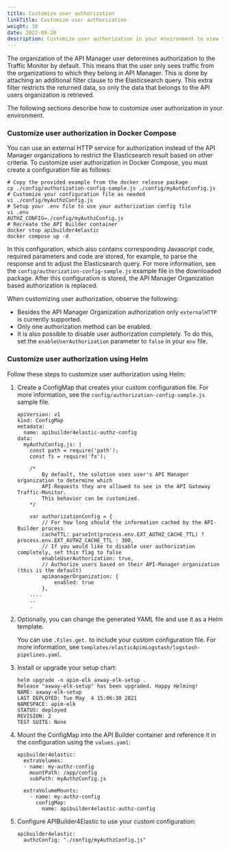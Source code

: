 ```yaml
---
title: Customize user authorization
linkTitle: Customize user authorization
weight: 30
date: 2022-09-28
description: Customize user authorization in your environment to view traffic in API Gateway Manager.
---
```


The organization of the API Manager user determines authorization to the Traffic Monitor by default. This means that the user only sees traffic from the organizations to which they belong in API Manager. This is done by attaching an additional filter clause to the Elasticsearch query. This extra filter restricts the returned data, so only the data that belongs to the API users organization is retrieved.

The following sections describe how to customize user authorization in your environment.

### Customize user authorization in Docker Compose

You can use an external HTTP service for authorization instead of the API Manager organizations to restrict the Elasticsearch result based on other criteria. To customize user authorization in Docker Compose, you must create a configuration file as follows:

```
# Copy the provided example from the docker release package
cp ./config/authorization-config-sample.js ./config/myAuthzConfig.js
# Customize your configuration file as needed
vi ./config/myAuthzConfig.js
# Setup your .env file to use your authorization config file
vi .env
AUTHZ_CONFIG=./config/myAuthzConfig.js
# Recreate the API Builder container
docker stop apibuilder4elastic
docker compose up -d
```

In this configuration, which also contains corresponding Javascript code, required parameters and code are stored, for example, to parse the response and to adjust the Elasticsearch query. For more information, see the `config/authorization-config-sample.js` example file in the downloaded package. After this configuration is stored, the API Manager Organization based authorization is replaced.

When customizing user authorization, observe the following:

* Besides the API Manager Organization authorization only `externalHTTP` is currently supported.
* Only one authorization method can be enabled.
* It is also possible to disable user authorization completely. To do this, set the `enableUserAuthorization` parameter to `false` in your `env` file.

### Customize user authorization using Helm

Follow these steps to customize user authorization using Helm:

1. Create a ConfigMap that creates your custom configuration file. For more information, see the `config/authorization-config-sample.js` sample file.

    ```
    apiVersion: v1
    kind: ConfigMap
    metadata:
      name: apibuilder4elastic-authz-config
    data:
      myAuthzConfig.js: |
        const path = require('path');
        const fs = require('fs');
    
        /*
            By default, the solution uses user's API Manager organization to determine which 
            API-Requests they are allowed to see in the API Gateway Traffic-Monitor. 
            This behavior can be customized. 
        */
    
        var authorizationConfig = {
            // For how long should the information cached by the API-Builder process
            cacheTTL: parseInt(process.env.EXT_AUTHZ_CACHE_TTL) ? process.env.EXT_AUTHZ_CACHE_TTL : 300,
            // If you would like to disable user authorization completely, set this flag to false
            enableUserAuthorization: true,
            // Authorize users based on their API-Manager organization (this is the default)
            apimanagerOrganization: {
                enabled: true
            },
        ....
        ..
        .
    ```

2. Optionally, you can change the generated YAML file and use it as a Helm template.

    You can use `.Files.get.` to include your custom configuration file. For more information, see `templates/elasticApimLogstash/logstash-pipelines.yaml`.

3. Install or upgrade your setup chart:

    ```
    helm upgrade -n apim-elk axway-elk-setup .
    Release "axway-elk-setup" has been upgraded. Happy Helming!
    NAME: axway-elk-setup
    LAST DEPLOYED: Tue May  4 15:06:30 2021
    NAMESPACE: apim-elk
    STATUS: deployed
    REVISION: 2
    TEST SUITE: None
    ```

4. Mount the ConfigMap into the API Builder container and reference it in the configuration using the `values.yaml`:

    ```
    apibuilder4elastic:
      extraVolumes:
      - name: my-authz-config
        mountPath: /app/config
        subPath: myAuthzConfig.js
        
      extraVolumeMounts:
        - name: my-authz-config
          configMap:
            name: apibuilder4elastic-authz-config
    ```

5. Configure APIBuilder4Elastic to use your custom configuration:

    ```
    apibuilder4elastic:
      authzConfig: "./config/myAuthzConfig.js"
    ```
